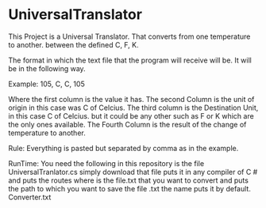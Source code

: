 # UniversalTranslator
 This Project is a Universal Translator. That converts from one temperature to another. between the defined C, F, K.

 The format in which the text file that the program will receive will be. It will be in the following way.
 
  Example: 105, C, C, 105

Where the first column is the value it has. 
The second Column is the unit of origin in this case was C of Celcius. 
The third column is the Destination Unit, in this case C of Celcius. 
but it could be any other such as F or K which are the only ones available. 
The Fourth Column is the result of the change of temperature to another.

Rule: Everything is pasted but separated by comma as in the example.

RunTime: You need the following in this repository is the file UniversalTranlator.cs 
simply download that file puts it in any compiler of C # and puts the routes 
where is the file.txt that you want to convert and puts the path to which 
you want to save the file .txt the name puts it by default. Converter.txt